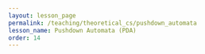 ```yaml
---
layout: lesson_page
permalink: /teaching/theoretical_cs/pushdown_automata
lesson_name: Pushdown Automata (PDA)
order: 14
---
```


<!-- Definition of PDAs, Examples, Equivalence between PDAs and CFGs,  -->
